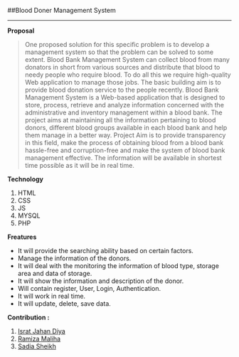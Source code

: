##Blood Doner Management System

---
**Proposal**

> One proposed solution for this specific problem is to develop a management system so that the problem can be solved to some extent. Blood Bank Management System can collect blood from many donators in short from various sources and distribute that blood to needy people who require blood. To do all this we require high-quality Web application to manage those jobs. The basic building aim is to provide blood donation service to the people recently. Blood Bank Management System is a Web-based application that is designed to store, process, retrieve and analyze information concerned with the administrative and inventory management within a blood bank. The project aims at maintaining all the information pertaining to blood donors, different blood groups available in each blood bank and help them manage in a better way. Project Aim is to provide transparency in this field, make the process of obtaining blood from a blood bank hassle-free and corruption-free and make the system of blood bank management effective. The information will be available in shortest time possible as it will be in real time.

**Technology**

1. HTML
2. CSS
3. JS
4. MYSQL
5. PHP

**Freatures**

*   It will provide the searching ability based on certain factors.
*   Manage the information of the donors.
*   It will deal with the monitoring the information of blood type, storage area and data of storage.
*   It will show the information and description of the donor.
*   Will contain register, User, Login, Authentication.
*   It will work in real time.
*   It will update, delete, save data. 


**Contribution :**
1. [Israt Jahan Diya](https://github.com/diyaa222)
2. [Ramiza Maliha](https://github.com/ZamiraRamizoro)
3. [Sadia Sheikh]()
